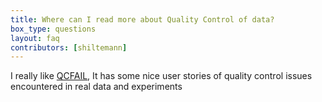 ```yaml
---
title: Where can I read more about Quality Control of data?
box_type: questions
layout: faq
contributors: [shiltemann]
---
```


I really like [QCFAIL](https://sequencing.qcfail.com/), It has some nice user stories of quality control issues encountered in real data and experiments

